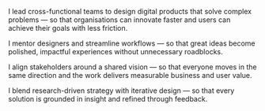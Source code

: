 I lead cross-functional teams to design digital products that solve complex problems — so that organisations can innovate faster and users can achieve their goals with less friction. 

I mentor designers and streamline workflows — so that great ideas become polished, impactful experiences without unnecessary roadblocks. 

I align stakeholders around a shared vision — so that everyone moves in the same direction and the work delivers measurable business and user value. 

I blend research-driven strategy with iterative design — so that every solution is grounded in insight and refined through feedback.